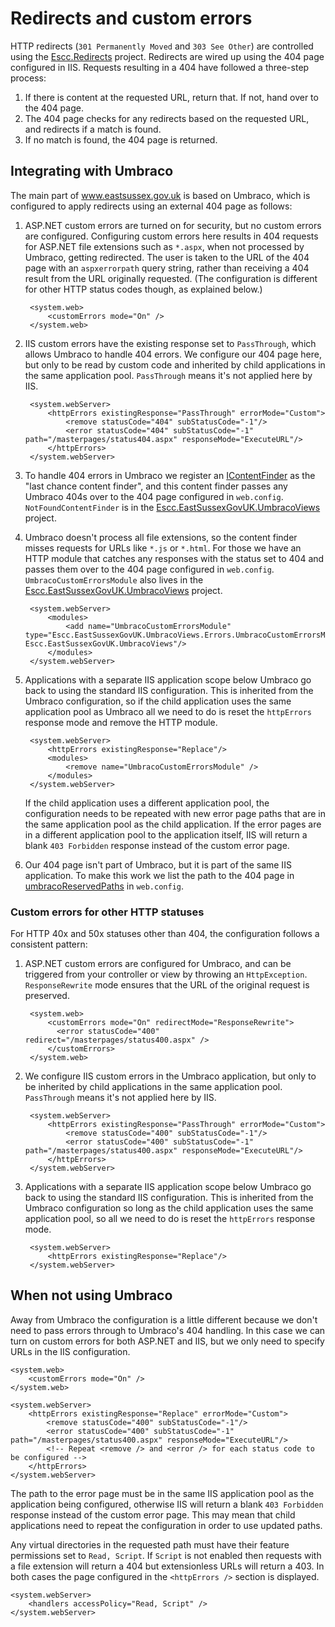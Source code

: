 # Redirects and custom errors

HTTP redirects (`301 Permanently Moved` and `303 See Other`) are controlled using the [Escc.Redirects](https://github.com/east-sussex-county-council/Escc.Redirects) project. Redirects are wired up using the 404 page configured in IIS. Requests resulting in a 404 have followed a three-step process:

1. If there is content at the requested URL, return that. If not, hand over to the 404 page. 
2. The 404 page checks for any redirects based on the requested URL, and redirects if a match is found.
3. If no match is found, the 404 page is returned.

## Integrating with Umbraco

The main part of www.eastsussex.gov.uk is based on Umbraco, which is configured to apply redirects using an external 404 page as follows:

1. ASP.NET custom errors are turned on for security, but no custom errors are configured. Configuring custom errors here results in 404 requests for ASP.NET file extensions such as `*.aspx`, when not processed by Umbraco, getting redirected. The user is taken to the URL of the 404 page with an `aspxerrorpath` query string, rather than receiving a 404 result from the URL originally requested. (The configuration is different for other HTTP status codes though, as explained below.)

		<system.web>
			<customErrors mode="On" />
		</system.web>

2. IIS custom errors have the existing response set to `PassThrough`, which allows Umbraco to handle 404 errors. We configure our 404 page here, but only to be read by custom code and inherited by child applications in the same application pool. `PassThrough` means it's not applied here by IIS.   

		<system.webServer>
	 		<httpErrors existingResponse="PassThrough" errorMode="Custom">
	      		<remove statusCode="404" subStatusCode="-1"/>
      			<error statusCode="404" subStatusCode="-1" path="/masterpages/status404.aspx" responseMode="ExecuteURL"/>
    		</httpErrors>
		</system.webServer>

3. To handle 404 errors in Umbraco we register an [IContentFinder](https://our.umbraco.org/documentation/reference/routing/request-pipeline/icontentfinder) as the "last chance content finder", and this content finder passes any Umbraco 404s over to the 404 page configured in `web.config`. `NotFoundContentFinder` is in the [Escc.EastSussexGovUK.UmbracoViews](https://github.com/east-sussex-county-council/Escc.EastSussexGovUK.UmbracoViews) project.

4. Umbraco doesn't process all file extensions, so the content finder misses requests for URLs like `*.js` or `*.html`. For those we have an HTTP module that catches any responses with the status set to 404 and passes them over to the 404 page configured in `web.config`. `UmbracoCustomErrorsModule` also lives in the [Escc.EastSussexGovUK.UmbracoViews](https://github.com/east-sussex-county-council/Escc.EastSussexGovUK.UmbracoViews) project.
	
		<system.webServer>
			<modules>
		 		<add name="UmbracoCustomErrorsModule" type="Escc.EastSussexGovUK.UmbracoViews.Errors.UmbracoCustomErrorsModule, Escc.EastSussexGovUK.UmbracoViews"/>
    		</modules>
		</system.webServer>

5. Applications with a separate IIS application scope below Umbraco go back to using the standard IIS configuration. This is inherited from the Umbraco configuration, so if the child application uses the same application pool as Umbraco all we need to do is reset the `httpErrors` response mode and remove the HTTP module. 

		<system.webServer>
			<httpErrors existingResponse="Replace"/>
			<modules>
		 		<remove name="UmbracoCustomErrorsModule" />
    		</modules>
		</system.webServer>

	If the child application uses a different application pool, the configuration needs to be repeated with new error page paths that are in the same application pool as the child application. If the error pages are in a different application pool to the application itself, IIS will return a blank `403 Forbidden` response instead of the custom error page.

6. Our 404 page isn't part of Umbraco, but it is part of the same IIS application. To make this work we list the path to the 404 page in [umbracoReservedPaths](http://nestorrg-blogs.itequia.com/2009/04/adding-normal-aspx-pages-in-umbraco.html) in `web.config`.

### Custom errors for other HTTP statuses

For HTTP 40x and 50x statuses other than 404, the configuration follows a consistent pattern:

1. ASP.NET custom errors are configured for Umbraco, and can be triggered from your controller or view by throwing an `HttpException`. `ResponseRewrite` mode ensures that the URL of the original request is preserved. 

		<system.web>
		    <customErrors mode="On" redirectMode="ResponseRewrite">
		      <error statusCode="400" redirect="/masterpages/status400.aspx" />
		    </customErrors>
		</system.web>

2. We configure IIS custom errors in the Umbraco application, but only to be inherited by child applications in the same application pool. `PassThrough` means it's not applied here by IIS.   

		<system.webServer>
	 		<httpErrors existingResponse="PassThrough" errorMode="Custom">
	      		<remove statusCode="400" subStatusCode="-1"/>
      			<error statusCode="400" subStatusCode="-1" path="/masterpages/status400.aspx" responseMode="ExecuteURL"/>
    		</httpErrors>
		</system.webServer>

3. Applications with a separate IIS application scope below Umbraco go back to using the standard IIS configuration. This is inherited from the Umbraco configuration so long as the child application uses the same application pool, so all we need to do is reset the `httpErrors` response mode.

		<system.webServer>
			<httpErrors existingResponse="Replace"/>
		</system.webServer>

## When not using Umbraco

Away from Umbraco the configuration is a little different because we don't need to pass errors through to Umbraco's 404 handling. In this case we can turn on custom errors for both ASP.NET and IIS, but we only need to specify URLs in the IIS configuration.

	<system.web>
		<customErrors mode="On" />
	</system.web>

	<system.webServer>
		<httpErrors existingResponse="Replace" errorMode="Custom">
	   		<remove statusCode="400" subStatusCode="-1"/>
    		<error statusCode="400" subStatusCode="-1" path="/masterpages/status400.aspx" responseMode="ExecuteURL"/>
			<!-- Repeat <remove /> and <error /> for each status code to be configured -->
    	</httpErrors>
	</system.webServer>

The path to the error page must be in the same IIS application pool as the application being configured, otherwise IIS will return a blank `403 Forbidden` response instead of the custom error page. This may mean that child applications need to repeat the configuration in order to use updated paths. 

Any virtual directories in the requested path must have their feature permissions set to `Read, Script`. If `Script` is not enabled then requests with a file extension will return a 404 but extensionless URLs will return a 403. In both cases the page configured in the `<httpErrors />` section is displayed.

    <system.webServer>
        <handlers accessPolicy="Read, Script" />
    </system.webServer>